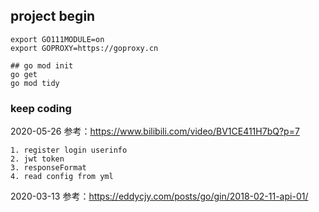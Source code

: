 ## project begin
```
export GO111MODULE=on
export GOPROXY=https://goproxy.cn

## go mod init
go get
go mod tidy
```

### keep coding

2020-05-26 参考：https://www.bilibili.com/video/BV1CE411H7bQ?p=7

    1. register login userinfo
    2. jwt token
    3. responseFormat
    4. read config from yml

2020-03-13 参考：https://eddycjy.com/posts/go/gin/2018-02-11-api-01/